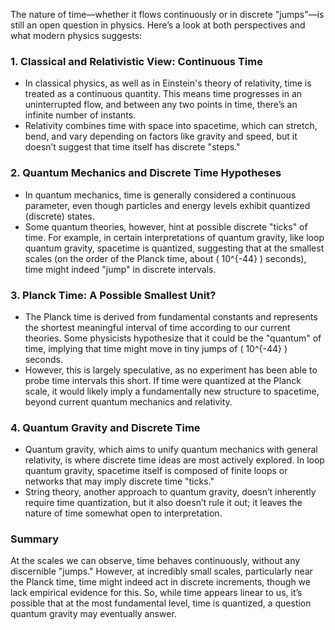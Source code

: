The nature of time—whether it flows continuously or in discrete "jumps"—is still an open question in physics. Here’s a look at both perspectives and what modern physics suggests:

### 1. **Classical and Relativistic View: Continuous Time**
   - In classical physics, as well as in Einstein's theory of relativity, time is treated as a continuous quantity. This means time progresses in an uninterrupted flow, and between any two points in time, there’s an infinite number of instants.
   - Relativity combines time with space into spacetime, which can stretch, bend, and vary depending on factors like gravity and speed, but it doesn’t suggest that time itself has discrete "steps."

### 2. **Quantum Mechanics and Discrete Time Hypotheses**
   - In quantum mechanics, time is generally considered a continuous parameter, even though particles and energy levels exhibit quantized (discrete) states.
   - Some quantum theories, however, hint at possible discrete "ticks" of time. For example, in certain interpretations of quantum gravity, like loop quantum gravity, spacetime is quantized, suggesting that at the smallest scales (on the order of the Planck time, about \( 10^{-44} \) seconds), time might indeed "jump" in discrete intervals.

### 3. **Planck Time: A Possible Smallest Unit?**
   - The Planck time is derived from fundamental constants and represents the shortest meaningful interval of time according to our current theories. Some physicists hypothesize that it could be the "quantum" of time, implying that time might move in tiny jumps of \( 10^{-44} \) seconds.
   - However, this is largely speculative, as no experiment has been able to probe time intervals this short. If time were quantized at the Planck scale, it would likely imply a fundamentally new structure to spacetime, beyond current quantum mechanics and relativity.

### 4. **Quantum Gravity and Discrete Time**
   - Quantum gravity, which aims to unify quantum mechanics with general relativity, is where discrete time ideas are most actively explored. In loop quantum gravity, spacetime itself is composed of finite loops or networks that may imply discrete time "ticks."
   - String theory, another approach to quantum gravity, doesn’t inherently require time quantization, but it also doesn’t rule it out; it leaves the nature of time somewhat open to interpretation.

### Summary
At the scales we can observe, time behaves continuously, without any discernible "jumps." However, at incredibly small scales, particularly near the Planck time, time might indeed act in discrete increments, though we lack empirical evidence for this. So, while time appears linear to us, it’s possible that at the most fundamental level, time is quantized, a question quantum gravity may eventually answer.


